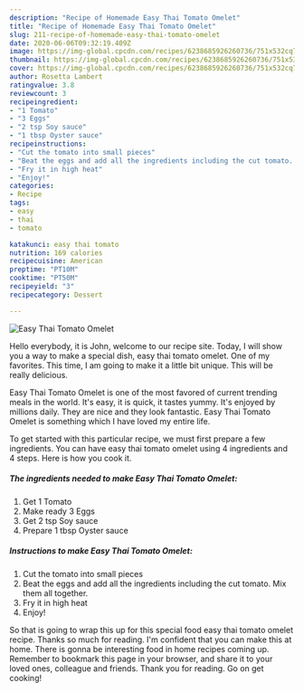 ```yaml
---
description: "Recipe of Homemade Easy Thai Tomato Omelet"
title: "Recipe of Homemade Easy Thai Tomato Omelet"
slug: 211-recipe-of-homemade-easy-thai-tomato-omelet
date: 2020-06-06T09:32:19.409Z
image: https://img-global.cpcdn.com/recipes/6238685926260736/751x532cq70/easy-thai-tomato-omelet-recipe-main-photo.jpg
thumbnail: https://img-global.cpcdn.com/recipes/6238685926260736/751x532cq70/easy-thai-tomato-omelet-recipe-main-photo.jpg
cover: https://img-global.cpcdn.com/recipes/6238685926260736/751x532cq70/easy-thai-tomato-omelet-recipe-main-photo.jpg
author: Rosetta Lambert
ratingvalue: 3.8
reviewcount: 3
recipeingredient:
- "1 Tomato"
- "3 Eggs"
- "2 tsp Soy sauce"
- "1 tbsp Oyster sauce"
recipeinstructions:
- "Cut the tomato into small pieces"
- "Beat the eggs and add all the ingredients including the cut tomato. Mix them all together."
- "Fry it in high heat"
- "Enjoy!"
categories:
- Recipe
tags:
- easy
- thai
- tomato

katakunci: easy thai tomato 
nutrition: 169 calories
recipecuisine: American
preptime: "PT10M"
cooktime: "PT50M"
recipeyield: "3"
recipecategory: Dessert

---
```



![Easy Thai Tomato Omelet](https://img-global.cpcdn.com/recipes/6238685926260736/751x532cq70/easy-thai-tomato-omelet-recipe-main-photo.jpg)

Hello everybody, it is John, welcome to our recipe site. Today, I will show you a way to make a special dish, easy thai tomato omelet. One of my favorites. This time, I am going to make it a little bit unique. This will be really delicious.

Easy Thai Tomato Omelet is one of the most favored of current trending meals in the world. It's easy, it is quick, it tastes yummy. It's enjoyed by millions daily. They are nice and they look fantastic. Easy Thai Tomato Omelet is something which I have loved my entire life.




To get started with this particular recipe, we must first prepare a few ingredients. You can have easy thai tomato omelet using 4 ingredients and 4 steps. Here is how you cook it.

<!--inarticleads1-->

##### The ingredients needed to make Easy Thai Tomato Omelet:

1. Get 1 Tomato
1. Make ready 3 Eggs
1. Get 2 tsp Soy sauce
1. Prepare 1 tbsp Oyster sauce




<!--inarticleads2-->

##### Instructions to make Easy Thai Tomato Omelet:

1. Cut the tomato into small pieces
1. Beat the eggs and add all the ingredients including the cut tomato. Mix them all together.
1. Fry it in high heat
1. Enjoy!




So that is going to wrap this up for this special food easy thai tomato omelet recipe. Thanks so much for reading. I'm confident that you can make this at home. There is gonna be interesting food in home recipes coming up. Remember to bookmark this page in your browser, and share it to your loved ones, colleague and friends. Thank you for reading. Go on get cooking!
